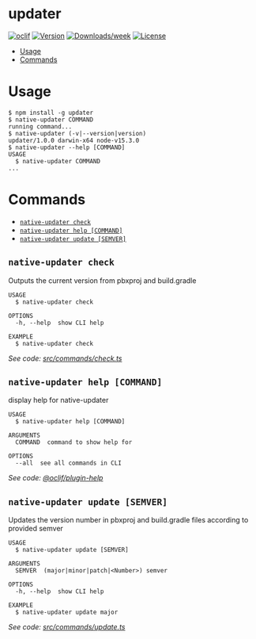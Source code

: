 updater
=======



[![oclif](https://img.shields.io/badge/cli-oclif-brightgreen.svg)](https://oclif.io)
[![Version](https://img.shields.io/npm/v/updater.svg)](https://npmjs.org/package/updater)
[![Downloads/week](https://img.shields.io/npm/dw/updater.svg)](https://npmjs.org/package/updater)
[![License](https://img.shields.io/npm/l/updater.svg)](https://github.com/matthias-karl-temedica/native-updater/blob/master/package.json)

<!-- toc -->
* [Usage](#usage)
* [Commands](#commands)
<!-- tocstop -->
# Usage
<!-- usage -->
```sh-session
$ npm install -g updater
$ native-updater COMMAND
running command...
$ native-updater (-v|--version|version)
updater/1.0.0 darwin-x64 node-v15.3.0
$ native-updater --help [COMMAND]
USAGE
  $ native-updater COMMAND
...
```
<!-- usagestop -->
# Commands
<!-- commands -->
* [`native-updater check`](#native-updater-check)
* [`native-updater help [COMMAND]`](#native-updater-help-command)
* [`native-updater update [SEMVER]`](#native-updater-update-semver)

## `native-updater check`

Outputs the current version from pbxproj and build.gradle

```
USAGE
  $ native-updater check

OPTIONS
  -h, --help  show CLI help

EXAMPLE
  $ native-updater check
```

_See code: [src/commands/check.ts](https://github.com/matthias-karl-temedica/native-updater/blob/v1.0.0/src/commands/check.ts)_

## `native-updater help [COMMAND]`

display help for native-updater

```
USAGE
  $ native-updater help [COMMAND]

ARGUMENTS
  COMMAND  command to show help for

OPTIONS
  --all  see all commands in CLI
```

_See code: [@oclif/plugin-help](https://github.com/oclif/plugin-help/blob/v3.2.1/src/commands/help.ts)_

## `native-updater update [SEMVER]`

Updates the version number in pbxproj and build.gradle files according to provided semver

```
USAGE
  $ native-updater update [SEMVER]

ARGUMENTS
  SEMVER  (major|minor|patch|<Number>) semver

OPTIONS
  -h, --help  show CLI help

EXAMPLE
  $ native-updater update major
```

_See code: [src/commands/update.ts](https://github.com/matthias-karl-temedica/native-updater/blob/v1.0.0/src/commands/update.ts)_
<!-- commandsstop -->

